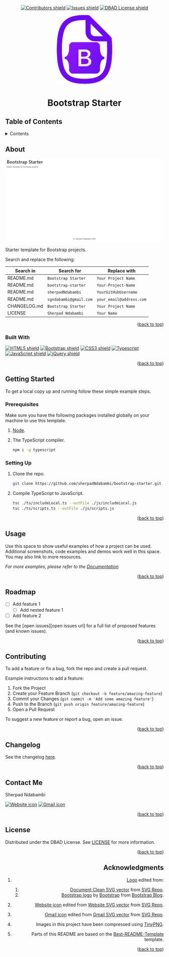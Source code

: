 <!-- Top anchor -->
<div id="top">

<!-- Project Shields -->

<div align=center>

[![Contributors shield][Contributors shield url]][Contributors url]
[![Issues shield][Issues shield url]][Issues url]
[![DBAD License shield][DBAD License shield url]][License url]

</div>

<div align=center>

[![Bootstrap Starter logo][Logo url]][Repo url]

</div>

<div align=center>

# Bootstrap Starter

</div>

## Table of Contents

<details>

   <summary>Contents</summary>

1. [About](#about)
   1. [Built With](#built-with)
1. [Getting Started](#getting-started)
   1. [Prerequisites](#prerequisites)
   1. [Setting Up](#setting-up)
1. [Usage](#usage)
1. [Roadmap](#roadmap)
1. [Contributing](#contributing)
1. [Changelog](#changelog)
1. [Contact Me](#changelog)
1. [Acknowledgments](#acknowledgments)

</details>

## About

[![Bootstrap Starter screenshot][Bootstrap Starter screenshot url]][Bootstrap Starter url]

Starter template for Bootstrap projects.

Search and replace the following:

| Search in    | Search for             | Replace with             |
| ------------ | ---------------------- | ------------------------ |
| README.md    | `Bootstrap Starter`    | `Your Project Name`      |
| README.md    | `bootstrap-starter`    | `Your-Project-Name`      |
| README.md    | `sherpadNdabambi`      | `YourGitHubUsername`     |
| README.md    | `sgndabambi@gmail.com` | `your_email@address.com` |
| CHANGELOG.md | `Bootstrap Starter`    | `Your Project Name`      |
| LICENSE      | `Sherpad Ndabambi`     | `Your Name`              |

<div align=right>

([back to top](#top))

</div>

### Built With

[![HTML5 shield][HTML5 shield url]][HTML5 url]
[![Bootstrap shield][Bootstrap shield url]][Bootstrap url]
[![CSS3 shield][CSS3 shield url]][CSS3 url]
[![Typescript][Typescript shield]][Typescript url]
[![JavaScript shield][JavaScript shield url]][JavaScript url]
[![jQuery shield][jQuery shield url]][jQuery url]

<div align=right>

([back to top](#top))

</div>

## Getting Started

To get a local copy up and running follow these simple example steps.

### Prerequisites

Make sure you have the following packages installed globally on your machine to use this template.

1. [Node][Node url].
1. The TypeScript compiler.

   ```sh
   npm i -g typescript
   ```

### Setting Up

1. Clone the repo.

   ```sh
   git clone https://github.com/sherpadNdabambi/bootstrap-starter.git
   ```

1. Compile TypeScript to JavaScript.

   ```sh
   tsc ./ts/includeLocal.ts --outFile ./js/includeLocal.js
   tsc ./ts/scripts.ts --outFile ./js/scripts.js
   ```

<div align=right>

([back to top](#top))

</div>

## Usage

Use this space to show useful examples of how a project can be used. Additional screenshots, code examples and demos work well in this space. You may also link to more resources.

_For more examples, please refer to the [Documentation][Documentation url]_

<div align=right>

([back to top](#top))

</div>

## Roadmap

- [ ] Add feature 1
  - [ ] Add nested feature 1
- [ ] Add feature 2

See the [open issues][open issues url] for a full list of proposed features (and known issues).

<div align=right>

([back to top](#top))

</div>

## Contributing

To add a feature or fix a bug, fork the repo and create a pull request.

Example instructions to add a feature:

1. Fork the Project
1. Create your Feature Branch (`git checkout -b feature/amazing-feature`)
1. Commit your Changes (`git commit -m 'Add some amazing feature'`)
1. Push to the Branch (`git push origin feature/amazing-feature`)
1. Open a Pull Request

To suggest a new feature or report a bug, open an issue.

<div align=right>

([back to top](#top))

</div>

## Changelog

See the changelog [here][changelog url].

<div align=right>

([back to top](#top))

</div>

## Contact Me

Sherpad Ndabambi

<span title="Personal website">[<img alt="Website icon" src="./img/website-icon.png" style="height: 32px">][Personal website url]</span>
<span title="Email">[<img alt="Gmail icon" src="./img/gmail-icon.png" style="height: 32px">][Email address]<span>

<div align=right>

([back to top](#top))

</div>

## License

Distributed under the DBAD License. See [LICENSE][License url] for more information.

<div align=right>

([back to top](#top))

## Acknowledgments

1. [Logo][Logo url] edited from:

   1. [Document Clean SVG vector][Document Clean SVG vector url] from [SVG Repo][SVG Repo url].
   1. [Bootstrap logo][Bootstrap logo url] by [Bootstrap][Bootstrap url] from [Bootstrap Blog][Bootstrap Blog url].

1. [Website icon][Website icon url] edited from [Website SVG vector][Website SVG vector url] from [SVG Repo][SVG Repo url].
1. [Gmail icon][Gmail icon url] edited from [Gmail SVG vector][Gmail SVG vector url] from [SVG Repo][SVG Repo url].
1. Images in this project have been compressed using [TinyPNG][TinyPNG url].
1. Parts of this README are based on the [Best-README-Template][Best-README-Template url] template.

<div align=right>

([back to top](#top))

</div>

<!-- References -->

[Contributors shield url]: https://img.shields.io/github/contributors/sherpadNdabambi/bootstrap-starter.svg?style=flat
[Contributors url]: https://github.com/sherpadNdabambi/bootstrap-starter/graphs/contributors
[Issues shield url]: https://img.shields.io/github/issues/sherpadNdabambi/bootstrap-starter.svg?style=flat
[Issues url]: https://github.com/sherpadNdabambi/bootstrap-starter/issues
[DBAD License shield url]: https://img.shields.io/badge/license-DBAD-blue?style=flat
[License url]: ./LICENSE
[Logo url]: ./img/bootstrap-starter-logo.png
[Repo url]: https://github.com/SherpadNdabambi/bootstrap-starter/
[Bootstrap Starter screenshot url]: ./img/og-image.png
[Bootstrap Starter url]: https://github.com/sherpadNdabambi/bootstrap-starter/
[Bootstrap shield url]: https://img.shields.io/badge/Bootstrap-563D7C?style=flat&logo=bootstrap&logoColor=white
[HTML5 shield url]: https://img.shields.io/badge/HTML5-E34F26?style=flat&logo=html5&logoColor=white
[HTML5 url]: https://html.spec.whatwg.org/multipage/
[Bootstrap url]: https://getbootstrap.com
[CSS3 shield url]: https://img.shields.io/badge/CSS3-1572B6?style=flat&logo=css3&logoColor=white
[CSS3 url]: https://www.w3.org/TR/CSS/#css
[Typescript shield]: https://img.shields.io/badge/TypeScript-007ACC?style=flat&logo=typescript&logoColor=white
[Typescript url]: https://www.typescriptlang.org/
[JavaScript shield url]: https://img.shields.io/badge/JavaScript-F7DF1E?style=flat&logo=javascript&logoColor=black
[JavaScript url]: www.ecma-international.org/publications-and-standards/standards/ecma-262/
[jQuery shield url]: https://img.shields.io/badge/jQuery-0769AD?style=flat&logo=jquery&logoColor=white
[jQuery url]: https://jquery.com/
[Node url]: https://nodejs.org/download/
[Documentation url]: https://sherpadndabambi.github.io/bootstrap-starter/
[changelog url]: ./CHANGELOG.md
[Personal website url]: http://sherpadndabambi.github.io/
[Email address]: mailto:sgndabambi@gmail.com
[Document Clean SVG vector url]: https://www.svgrepo.com/svg/506180/document-clean
[Bootstrap logo url]: https://upload.wikimedia.org/wikipedia/commons/b/b2/Bootstrap_logo.svg
[Bootstrap Blog url]: https://blog.getbootstrap.com/
[Website icon url]: ./img/website-icon.png
[Website SVG vector url]: https://www.svgrepo.com/svg/415803/website-ui-web
[SVG Repo url]: https://www.svgrepo.com/
[Gmail icon url]: ./img/gmail-icon.png
[Gmail SVG vector url]: https://www.svgrepo.com/svg/349379/gmail-old
[TinyPNG url]: https://tinypng.com/
[Best-README-Template url]: https://github.com/othneildrew/Best-README-Template
